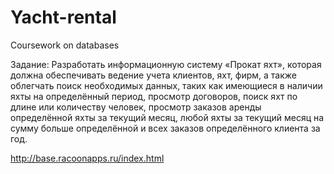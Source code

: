 # Yacht-rental
Coursework on databases

Задание: Разработать информационную систему «Прокат яхт», которая должна обеспечивать ведение учета клиентов, яхт, фирм, а также облегчать поиск необходимых данных, таких как имеющиеся в наличии яхты на определённый период, просмотр договоров, поиск яхт по длине или количеству человек, просмотр заказов аренды определённой яхты за текущий месяц, любой яхты за текущий месяц на сумму больше определённой и всех заказов определённого клиента за год.

http://base.racoonapps.ru/index.html
